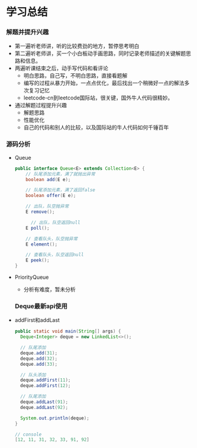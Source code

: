 # 学习总结

### 解题并提升兴趣

* 第一遍听老师讲，听的比较费劲的地方，暂停思考明白
* 第二遍听老师讲，买一个小白板动手画思路，同时记录老师描述的关键解题思路和信息。
* 两遍听课结束之后，动手写代码和看评论
  * 明白思路，自己写，不明白思路，直接看题解
  * 编写的过程从暴力开始，一点点优化，最后找出一个稍微好一点的解法多次复习记忆
  * leetcode-cn到leetcode国际站，很关键，国外牛人代码很精妙。
* 通过解题过程提升兴趣
  * 解题思路
  * 性能优化
  * 自己的代码和别人的比较，以及国际站的牛人代码如何千锤百年

### 源码分析

* Queue

  ```java
  public interface Queue<E> extends Collection<E> {
      // 队尾添加元素，满了就抛出异常
      boolean add(E e);
  
      // 队尾添加元素，满了返回false
      boolean offer(E e);
  
      // 出队，队空抛异常
      E remove();
  
    	// 出队，队空返回null
      E poll();
  
      // 查看队头，队空抛异常
      E element();
  
      // 查看队头，队空返回null
      E peek();
  }
  ```

* PriorityQueue

  * 分析有难度，暂未分析

  ### Deque最新api使用

* addFirst和addLast

  ```java
  public static void main(String[] args) {
    Deque<Integer> deque = new LinkedList<>();
  
    // 队尾添加
    deque.add(31);
    deque.add(32);
    deque.add(33);
  
    // 队头添加
    deque.addFirst(11);
    deque.addFirst(12);
  
    // 队尾添加
    deque.addLast(91);
    deque.addLast(92);
  
    System.out.println(deque);
  }
  
  // console
  [12, 11, 31, 32, 33, 91, 92]
  ```

  

